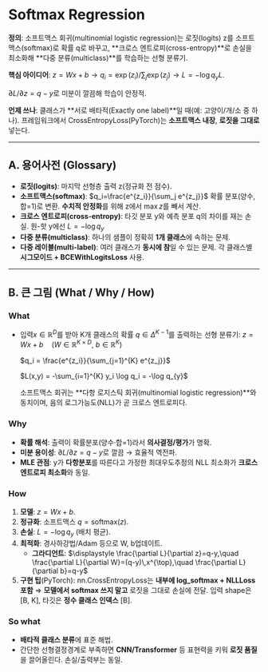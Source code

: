 # Softmax Regression  
**정의**: 소프트맥스 회귀(multinomial logistic regression)는 로짓(logits) z를 소프트맥스(softmax)로 확률 q로 바꾸고, **크로스 엔트로피(cross-entropy)**로 손실을 최소화해 **다중 분류(multiclass)**를 학습하는 선형 분류기.

**핵심 아이디어**:   $z=Wx+b →q_i = \exp(z_i)/\sum_j \exp(z_j) →L= -\log q_{y}L.$

$\partial L/\partial z = q - y$로 미분이 깔끔해 학습이 안정적.

**언제 쓰나**: 클래스가 **서로 배타적(Exactly one label)**일 때(예: 고양이/개/소 중 하나). 프레임워크에서 CrossEntropyLoss(PyTorch)는 **소프트맥스 내장**, **로짓을 그대로** 넣는다. 

---

## A. 용어사전 (Glossary)

- **로짓(logits)**: 마지막 선형층 출력 z(정규화 전 점수).
- **소프트맥스(softmax)**: $q_i=\frac{e^{z_i}}{\sum_j e^{z_j}}$ 확률 분포(양수, 합=1)로 변환. **수치적 안정화**를 위해 z에서 $\max z$를 빼서 계산.
- **크로스 엔트로피(cross-entropy)**: 타깃 분포 y와 예측 분포 q의 차이를 재는 손실. 원-핫 y에선 $L=-\log q_{y}$
- **다중 분류(multiclass)**: 하나의 샘플이 정확히 **1개 클래스**에 속하는 문제.
- **다중 레이블(multi-label)**: 여러 클래스가 **동시에 참**일 수 있는 문제. 각 클래스별 **시그모이드 + BCEWithLogitsLoss** 사용.

---

## B. 큰 그림 (What / Why / How)

### What

- 입력$x\in\mathbb{R}^{D}$를 받아 K개 클래스의 확률 $q\in\Delta^{K-1}$를 출력하는 선형 분류기: $z = Wx + b \quad (W\in\mathbb{R}^{K\times D},\ b\in\mathbb{R}^{K})$
    
    $q_i = \frac{e^{z_i}}{\sum_{j=1}^{K} e^{z_j}}$
    
    $L(x,y) = -\sum_{i=1}^{K} y_i \log q_i = -\log q_{y}$
    
    소프트맥스 회귀는 **다항 로지스틱 회귀(multinomial logistic regression)**와 동치이며, 음의 로그가능도(NLL)가 곧 크로스 엔트로피다. 
    

### Why

- **확률 해석**: 출력이 확률분포(양수·합=1)라서 **의사결정/평가**가 명확.
- **미분 용이성**: $\partial L/\partial z = q-y$로 깔끔 → 효율적 역전파.
- **MLE 관점**: y가 **다항분포**를 따른다고 가정한 최대우도추정의 NLL 최소화가 **크로스 엔트로피 최소화**와 동일.

### How

1. **모델**: $z=Wx+b.$
2. **정규화**: 소프트맥스 $q=\mathrm{softmax}(z)$. 
3. **손실**: $L=-\log q_{y}$ (배치 평균). 
4. **최적화**: 경사하강법/Adam 등으로 W, b업데이트.
    - **그라디언트**: $\displaystyle \frac{\partial L}{\partial z}=q-y,\quad \frac{\partial L}{\partial W}=(q-y)\,x^{\top},\quad \frac{\partial L}{\partial b}=q-y$
5. **구현 팁**(PyTorch): nn.CrossEntropyLoss는 **내부에 log_softmax + NLLLoss 포함** ⇒ **모델에서 softmax 쓰지 말고** 로짓을 그대로 손실에 전달. 입력 shape은 [B, K], 타깃은 **정수 클래스 인덱스** [B]. 

### So what

- **배타적 클래스 분류**에 표준 해법.
- 간단한 선형결정경계로 부족하면 **CNN/Transformer** 등 표현력을 키워 **로짓 품질**을 끌어올린다. 손실/출력부는 동일.